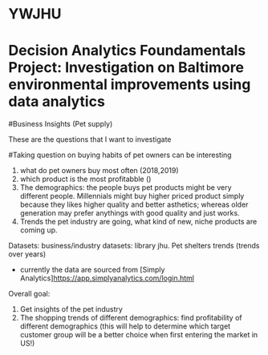 # YWJHU
# Decision Analytics Foundamentals Project: Investigation on Baltimore environmental improvements using data analytics

#Business Insights (Pet supply)

These are the questions that I want to investigate

#Taking question on buying habits of pet owners can be interesting

1. what do pet owners buy most often (2018,2019)
2. which product is the most profitabble ()
3. The demographics: the people buys pet products might be very different people. Millennials might buy higher priced product simply because they likes higher quality and better asthetics; whereas older generation may prefer anythings with good quality and just works.
4. Trends the pet industry are going, what kind of new, niche products are coming up.

Datasets:
business/industry datasets: library jhu. Pet shelters trends (trends over years)
- currently the data are sourced from [Simply Analytics]https://app.simplyanalytics.com/login.html

Overall goal:
1. Get insights of the pet industry
2. The shopping trends of different demographics: find profitability of different demographics (this will help to determine which target customer group will be a better choice when first entering the market in US!)
